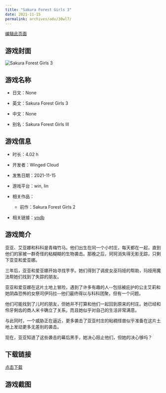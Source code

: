 ```yaml
---
title: "Sakura Forest Girls 3"
date: 2021-11-15
permalink: archives/adv/30wl7/
---
```

[编辑此页面](https://github.com/ACG-3/ADV3-source/blob/main/source/_posts/Sakura%20Forest%20Girls%203.md)

## 游戏封面

![Sakura Forest Girls 3](https://pan.timero.xyz/d/onedrive/img_lib_001/Sakura%20Forest%20Girls%203_cover.avif)


## 游戏名称

- 日文：None
- 英文：Sakura Forest Girls 3
- 中文：None

- 别名：Sakura Forest Girls III


## 游戏信息

- 时长：4.02 h
- 开发者：Winged Cloud
- 发售日期：2021-11-15
- 游戏平台：win, lin
- 相关作品：
   - 前作：Sakura Forest Girls 2

- 相关链接：[vndb](https://vndb.org/v32796)


## 游戏简介

亚亚、艾亚娜和科科是青梅竹马。他们出生在同一个小村庄，每天都在一起，直到他们的家被一群奇怪的粘糊糊的生物袭击。那晚之后，珂珂消失得无影无踪，只剩下亚亚和爱亚娜。

三年后，亚亚和爱亚娜开始寻找芋芋。她们得到了调皮女巫玛娅的帮助，玛娅用魔法帮她们找到了失踪的朋友。

亚亚和爱亚娜在这片土地上冒险，遇到了许多有趣的人--包括被庇护的公主艾莉和她阴森恐怖的女祭司伊玛拉--他们最终得以与科科团聚，但有一个问题。

他们可能找到了儿时的朋友，但她并不打算和他们一起回到原来的村庄。她已经和伶牙俐齿的商人米卡确立了关系，而且她似乎对自己的生活非常满意。

与此同时，一个威胁正在逼近，更多袭击了亚亚村庄的粘稠怪兽似乎准备在这片土地上发动更多无差别的袭击。

现在，亚亚知道了这些袭击的幕后黑手，她决心阻止他们，但她的决心够吗？




## 下载链接

[点击下载](https://pan.timero.xyz/onedrive/adv_lib_001/Sakura%20Forest%20Girls%203)


## 游戏截图


